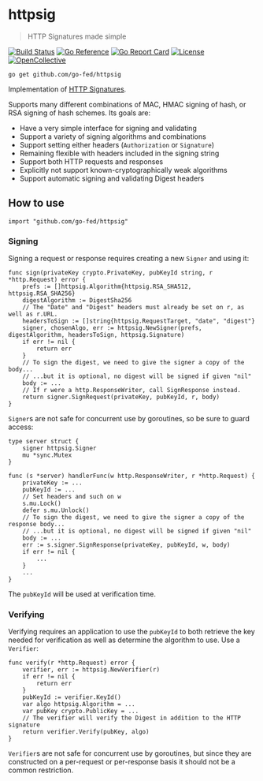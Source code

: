 # httpsig

> HTTP Signatures made simple

[![Build Status][Build-Status-Image]][Build-Status-Url] [![Go Reference][Go-Reference-Image]][Go-Reference-Url]
[![Go Report Card][Go-Report-Card-Image]][Go-Report-Card-Url] [![License][License-Image]][License-Url]
[![OpenCollective][OpenCollective-Image]][OpenCollective-Url]

`go get github.com/go-fed/httpsig`

Implementation of [HTTP Signatures](https://tools.ietf.org/html/draft-cavage-http-signatures).

Supports many different combinations of MAC, HMAC signing of hash, or RSA
signing of hash schemes. Its goals are:

* Have a very simple interface for signing and validating
* Support a variety of signing algorithms and combinations
* Support setting either headers (`Authorization` or `Signature`)
* Remaining flexible with headers included in the signing string
* Support both HTTP requests and responses
* Explicitly not support known-cryptographically weak algorithms
* Support automatic signing and validating Digest headers

## How to use

`import "github.com/go-fed/httpsig"`

### Signing

Signing a request or response requires creating a new `Signer` and using it:

```
func sign(privateKey crypto.PrivateKey, pubKeyId string, r *http.Request) error {
	prefs := []httpsig.Algorithm{httpsig.RSA_SHA512, httpsig.RSA_SHA256}
	digestAlgorithm := DigestSha256
	// The "Date" and "Digest" headers must already be set on r, as well as r.URL.
	headersToSign := []string{httpsig.RequestTarget, "date", "digest"}
	signer, chosenAlgo, err := httpsig.NewSigner(prefs, digestAlgorithm, headersToSign, httpsig.Signature)
	if err != nil {
		return err
	}
	// To sign the digest, we need to give the signer a copy of the body...
	// ...but it is optional, no digest will be signed if given "nil"
	body := ...
	// If r were a http.ResponseWriter, call SignResponse instead.
	return signer.SignRequest(privateKey, pubKeyId, r, body)
}
```

`Signer`s are not safe for concurrent use by goroutines, so be sure to guard
access:

```
type server struct {
	signer httpsig.Signer
	mu *sync.Mutex
}

func (s *server) handlerFunc(w http.ResponseWriter, r *http.Request) {
	privateKey := ...
	pubKeyId := ...
	// Set headers and such on w
	s.mu.Lock()
	defer s.mu.Unlock()
	// To sign the digest, we need to give the signer a copy of the response body...
	// ...but it is optional, no digest will be signed if given "nil"
	body := ...
	err := s.signer.SignResponse(privateKey, pubKeyId, w, body)
	if err != nil {
		...
	}
	...
}
```

The `pubKeyId` will be used at verification time.

### Verifying

Verifying requires an application to use the `pubKeyId` to both retrieve the key
needed for verification as well as determine the algorithm to use. Use a
`Verifier`:

```
func verify(r *http.Request) error {
	verifier, err := httpsig.NewVerifier(r)
	if err != nil {
		return err
	}
	pubKeyId := verifier.KeyId()
	var algo httpsig.Algorithm = ...
	var pubKey crypto.PublicKey = ...
	// The verifier will verify the Digest in addition to the HTTP signature
	return verifier.Verify(pubKey, algo)
}
```

`Verifier`s are not safe for concurrent use by goroutines, but since they are
constructed on a per-request or per-response basis it should not be a common
restriction.

[Build-Status-Image]: https://travis-ci.org/go-fed/httpsig.svg?branch=master
[Build-Status-Url]: https://travis-ci.org/go-fed/httpsig
[Go-Reference-Image]: https://pkg.go.dev/badge/github.com/go-fed/httpsig
[Go-Reference-Url]: https://pkg.go.dev/github.com/go-fed/httpsig
[Go-Report-Card-Image]: https://goreportcard.com/badge/github.com/go-fed/httpsig
[Go-Report-Card-Url]: https://goreportcard.com/report/github.com/go-fed/httpsig
[License-Image]: https://img.shields.io/github/license/go-fed/httpsig?color=blue
[License-Url]: https://opensource.org/licenses/BSD-3-Clause
[OpenCollective-Image]: https://img.shields.io/opencollective/backers/go-fed-activitypub-labs
[OpenCollective-Url]: https://opencollective.com/go-fed-activitypub-labs
